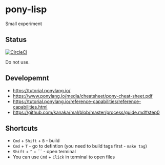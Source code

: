 # pony-lisp

Small experiment

## Status

[![CircleCI](https://circleci.com/gh/stereobooster/pony-lisp.svg?style=svg)](https://circleci.com/gh/stereobooster/pony-lisp)

Do not use.

## Developemnt

- https://tutorial.ponylang.io/
- https://www.ponylang.io/media/cheatsheet/pony-cheat-sheet.pdf
- https://tutorial.ponylang.io/reference-capabilities/reference-capabilities.html
- https://github.com/kanaka/mal/blob/master/process/guide.md#step0

## Shortcuts

- `Cmd` + `Shift` + `B` - build
- `Cmd` + `T` - go to defintion (you need to build tags first - `make tag`)
- `Shift` + `^` + `\`` - open terminal
- You can use `Cmd` + `Click` in terminal to open files

